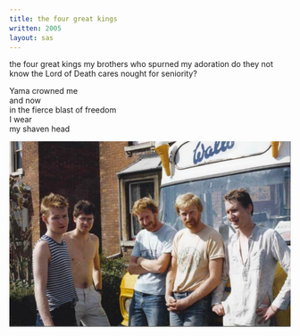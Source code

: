 ```yaml
---
title: the four great kings
written: 2005
layout: sas
---
```


<div class="poem">
the four great kings  
my brothers  
who spurned my adoration  
do they not know the Lord of Death  
cares nought for seniority?  
  
Yama crowned me  
and now  
in the fierce blast of freedom  
I wear  
my shaven head  
</div>

!["Hughie, Tim, Damian, Matt, Jem 1985"](/assets/images/bio/5brothers1985.jpg "Hughie, Tim, Damian, Matt, Jem 1985")
